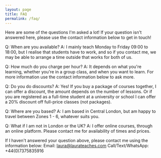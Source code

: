 ```yaml
---
layout: page
title: FAQ
permalink: /faq/
---
```


Here are some of the questions I'm asked a lot! If your question isn't answered here, please use the contact information below to get in touch!

Q: When are you available?
A: I mainly teach Monday to Friday 09:00 to  18:00, but I realise that students have to work, and so if you contact me, we may be able to arrange a time outside that works for both of us.

Q: How much do you charge per hour?
A: It depends on what you're learning, whether you're in a group class, and when you want to learn. For more information use the contact information below to ask more.

Q: Do you do discounts?
A: Yes! If you buy a package of courses together, I can offer a discount, the amount depends on the number of lessons. Or if you are registered as a full-time student at a university or school I can offer a 20% discount off full-price classes (not packages).

Q: Where are you based?
A: I am based in Central London, but am happy to travel between Zones 1 - 6, whatever suits you.

Q: What if I am not in London or the UK?
A: I offer online courses, through an online platform. Please contact me for availability of times and prices.

If I haven't answered your question above, please contact me using the information below:
Email: laura@laurateaches.com
Call/Text/WhatsApp: +44(0)7375835916
